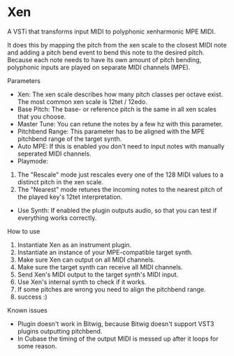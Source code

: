 # Xen
A VSTi that transforms input MIDI to polyphonic xenharmonic MPE MIDI.

It does this by mapping the pitch from the xen scale to the closest MIDI note and adding a pitch bend event to bend this note to the desired pitch. Because each note needs to have its own amount of pitch bending, polyphonic inputs are played on separate MIDI channels (MPE).

Parameters

- Xen: The xen scale describes how many pitch classes per octave exist. The most common xen scale is 12tet / 12edo.
- Base Pitch: The base- or reference pitch is the same in all xen scales that you choose.
- Master Tune: You can retune the notes by a few hz with this parameter.
- Pitchbend Range: This parameter has to be aligned with the MPE pitchbend range of the target synth.
- Auto MPE: If this is enabled you don't need to input notes with manually seperated MIDI channels.
- Playmode:
1. The "Rescale" mode just rescales every one of the 128 MIDI values to a distinct pitch in the xen scale.
2. The "Nearest" mode retunes the incoming notes to the nearest pitch of the played key's 12tet interpretation.
- Use Synth: If enabled the plugin outputs audio, so that you can test if everything works correctly.



How to use

1. Instantiate Xen as an instrument plugin.
2. Instantiate an instance of your MPE-compatible target synth.
3. Make sure Xen can output on all MIDI channels.
4. Make sure the target synth can receive all MIDI channels.
5. Send Xen's MIDI output to the target synth's MIDI input.
6. Use Xen's internal synth to check if it works.
7. If some pitches are wrong you need to align the pitchbend range.
8. success :)



Known issues

- Plugin doesn't work in Bitwig, because Bitwig doesn't support VST3 plugins outputting pitchbend.
- In Cubase the timing of the output MIDI is messed up after it loops for some reason.
